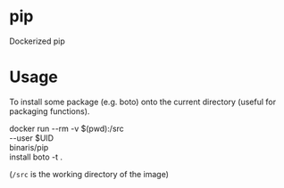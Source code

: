# pip

Dockerized pip

# Usage

To install some package (e.g. boto) onto the current directory (useful for packaging functions).

docker run --rm -v $(pwd):/src \
    --user $UID \
    binaris/pip \
    install boto -t .

(`/src` is the working directory of the image)
